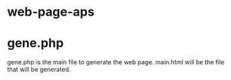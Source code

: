 # web-page-aps

# gene.php
gene.php is the main file to generate the web page.
main.html will be the file that will be generated. 
